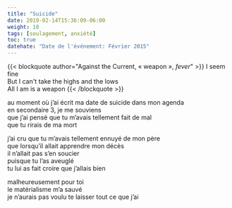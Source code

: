 ```yaml
---
title: "Suicide"
date: 2019-02-14T15:36:09-06:00
weight: 10
tags: [soulagement, anxiété]
toc: true
datehate: "Date de l'événement: Février 2015"
---
```


{{< blockquote author="Against the Current, « weapon », *fever*" >}}
I seem fine  
But I can't take the highs and the lows  
All I am is a weapon
{{< /blockquote >}}

au moment où j’ai écrit ma date de suicide dans mon agenda  
en secondaire 3, je me souviens  
que j’ai pensé que tu m’avais tellement fait de mal  
que tu rirais de ma mort  

j’ai cru que tu m’avais tellement ennuyé de mon père  
que lorsqu’il allait apprendre mon décès  
il n’allait pas s’en soucier  
puisque tu l’as aveuglé  
tu lui as fait croire que j’allais bien  

malheureusement pour toi  
le matérialisme m’a sauvé  
je n’aurais pas voulu te laisser tout ce que j’ai  